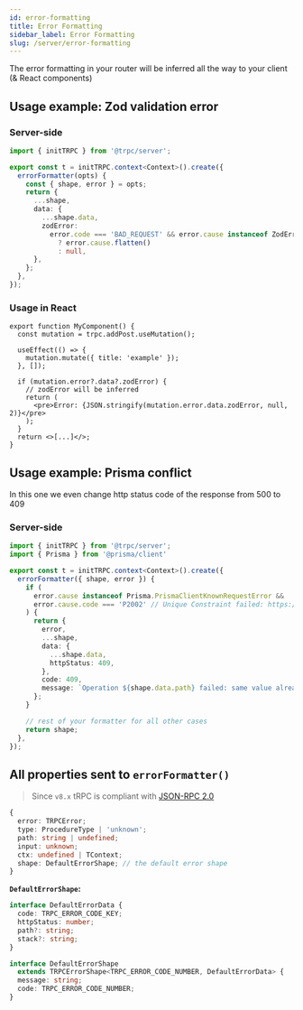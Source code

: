 ```yaml
---
id: error-formatting
title: Error Formatting
sidebar_label: Error Formatting
slug: /server/error-formatting
---
```


The error formatting in your router will be inferred all the way to your client (&&nbsp;React&nbsp;components)

## Usage example: Zod validation error

### Server-side

```ts title='server.ts'
import { initTRPC } from '@trpc/server';

export const t = initTRPC.context<Context>().create({
  errorFormatter(opts) {
    const { shape, error } = opts;
    return {
      ...shape,
      data: {
        ...shape.data,
        zodError:
          error.code === 'BAD_REQUEST' && error.cause instanceof ZodError
            ? error.cause.flatten()
            : null,
      },
    };
  },
});
```

### Usage in React

```tsx title='components/MyComponent.tsx'
export function MyComponent() {
  const mutation = trpc.addPost.useMutation();

  useEffect(() => {
    mutation.mutate({ title: 'example' });
  }, []);

  if (mutation.error?.data?.zodError) {
    // zodError will be inferred
    return (
      <pre>Error: {JSON.stringify(mutation.error.data.zodError, null, 2)}</pre>
    );
  }
  return <>[...]</>;
}
```

## Usage example: Prisma conflict

In this one we even change http status code of the response from 500 to 409

### Server-side

```ts title='server.ts'
import { initTRPC } from '@trpc/server';
import { Prisma } from '@prisma/client'

export const t = initTRPC.context<Context>().create({
  errorFormatter({ shape, error }) {
    if (
      error.cause instanceof Prisma.PrismaClientKnownRequestError &&
      error.cause.code === 'P2002' // Unique Constraint failed: https://www.prisma.io/docs/reference/api-reference/error-reference#p2002
    ) {
      return {
        error,
        ...shape,
        data: {
          ...shape.data,
          httpStatus: 409,
        },
        code: 409,
        message: `Operation ${shape.data.path} failed: same value already exists for field "${error.cause.meta?.target}"`,
      };
    }

    // rest of your formatter for all other cases
    return shape;
  },
});
```


## All properties sent to `errorFormatter()`

> Since `v8.x` tRPC is compliant with [JSON-RPC 2.0](https://www.jsonrpc.org/specification)

```ts
{
  error: TRPCError;
  type: ProcedureType | 'unknown';
  path: string | undefined;
  input: unknown;
  ctx: undefined | TContext;
  shape: DefaultErrorShape; // the default error shape
}
```

**`DefaultErrorShape`:**

```ts
interface DefaultErrorData {
  code: TRPC_ERROR_CODE_KEY;
  httpStatus: number;
  path?: string;
  stack?: string;
}

interface DefaultErrorShape
  extends TRPCErrorShape<TRPC_ERROR_CODE_NUMBER, DefaultErrorData> {
  message: string;
  code: TRPC_ERROR_CODE_NUMBER;
}
```
